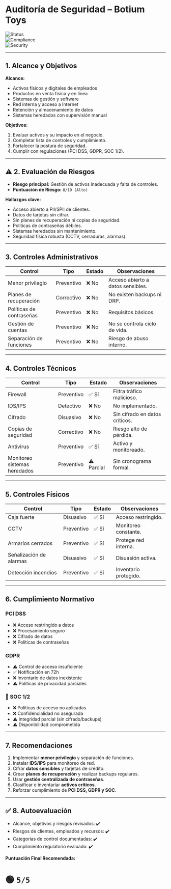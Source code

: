 # Auditoría de Seguridad – Botium Toys  

![Status](https://img.shields.io/badge/Status-Finalizado-brightgreen?style=flat-square)  
![Compliance](https://img.shields.io/badge/Compliance-PCI%20DSS%20%7C%20GDPR%20%7C%20SOC-important?style=flat-square)  
![Security](https://img.shields.io/badge/Security-Risk%20Assessment-orange?style=flat-square)  

---

## 1. Alcance y Objetivos  

**Alcance:**  
- Activos físicos y digitales de empleados  
- Productos en venta física y en línea  
- Sistemas de gestión y software  
- Red interna y acceso a Internet  
- Retención y almacenamiento de datos  
- Sistemas heredados con supervisión manual  

**Objetivos:**  
1. Evaluar activos y su impacto en el negocio.  
2. Completar lista de controles y cumplimiento.  
3. Fortalecer la postura de seguridad.  
4. Cumplir con regulaciones (PCI DSS, GDPR, SOC 1/2).  

---

## ⚠️ 2. Evaluación de Riesgos  

- **Riesgo principal:** Gestión de activos inadecuada y falta de controles.  
- **Puntuación de Riesgo:** `8/10 (Alto)`  

**Hallazgos clave:**  
- Acceso abierto a PII/SPII de clientes.  
- Datos de tarjetas sin cifrar.  
- Sin planes de recuperación ni copias de seguridad.  
- Políticas de contraseñas débiles.  
- Sistemas heredados sin mantenimiento.  
- Seguridad física robusta (CCTV, cerraduras, alarmas).  

---

##  3. Controles Administrativos  

| Control | Tipo | Estado | Observaciones |
|---------|------|--------|---------------|
| Menor privilegio | Preventivo | ❌ No | Acceso abierto a datos sensibles. |
| Planes de recuperación | Correctivo | ❌ No | No existen backups ni DRP. |
| Políticas de contraseñas | Preventivo | ❌ No | Requisitos básicos. |
| Gestión de cuentas | Preventivo | ❌ No | No se controla ciclo de vida. |
| Separación de funciones | Preventivo | ❌ No | Riesgo de abuso interno. |

---

## 4. Controles Técnicos  

| Control | Tipo | Estado | Observaciones |
|---------|------|--------|---------------|
| Firewall | Preventivo | ✅ Sí | Filtra tráfico malicioso. |
| IDS/IPS | Detectivo | ❌ No | No implementado. |
| Cifrado | Disuasivo | ❌ No | Sin cifrado en datos críticos. |
| Copias de seguridad | Correctivo | ❌ No | Riesgo alto de pérdida. |
| Antivirus | Preventivo | ✅ Sí | Activo y monitoreado. |
| Monitoreo sistemas heredados | Preventivo | ⚠️ Parcial | Sin cronograma formal. |

---

##  5. Controles Físicos  

| Control | Tipo | Estado | Observaciones |
|---------|------|--------|---------------|
| Caja fuerte | Disuasivo | ✅ Sí | Acceso restringido. |
| CCTV | Preventivo | ✅ Sí | Monitoreo constante. |
| Armarios cerrados | Preventivo | ✅ Sí | Protege red interna. |
| Señalización de alarmas | Disuasivo | ✅ Sí | Disuasión activa. |
| Detección incendios | Preventivo | ✅ Sí | Inventario protegido. |

---

##  6. Cumplimiento Normativo  

###  PCI DSS  
- ❌ Acceso restringido a datos  
- ❌ Procesamiento seguro  
- ❌ Cifrado de datos  
- ❌ Políticas de contraseñas  

###  GDPR  
- ⚠️ Control de acceso insuficiente  
- ✅ Notificación en 72h  
- ❌ Inventario de datos inexistente  
- ⚠️ Políticas de privacidad parciales  

### 🧾 SOC 1/2  
- ❌ Políticas de acceso no aplicadas  
- ❌ Confidencialidad no asegurada  
- ⚠️ Integridad parcial (sin cifrado/backups)  
- ⚠️ Disponibilidad comprometida  

---

##  7. Recomendaciones  

1. Implementar **menor privilegio** y separación de funciones.  
2. Instalar **IDS/IPS** para monitoreo de red.  
3. Cifrar **datos sensibles** y tarjetas de crédito.  
4. Crear **planes de recuperación** y realizar backups regulares.  
5. Usar **gestión centralizada de contraseñas**.  
6. Clasificar e inventariar **activos críticos**.  
7. Reforzar cumplimiento de **PCI DSS, GDPR y SOC**.  

---

## ✅ 8. Autoevaluación  

- Alcance, objetivos y riesgos revisados: ✔️  
- Riesgos de clientes, empleados y recursos: ✔️  
- Categorías de control documentadas: ✔️  
- Cumplimiento regulatorio evaluado: ✔️  

**Puntuación Final Recomendada:**  
# 🟢 `5/5`
